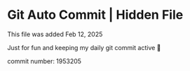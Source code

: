 # Git Auto Commit | Hidden File

This file was added Feb 12, 2025

Just for fun and keeping my daily git commit active 🤪

commit number: 1953205
